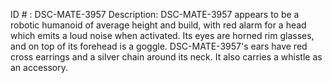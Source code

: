 ID # : DSC-MATE-3957
Description: DSC-MATE-3957 appears to be a robotic humanoid of average height and build, with red alarm for a head which emits a loud noise when activated. Its eyes are horned rim glasses, and on top of its forehead is a goggle. DSC-MATE-3957's ears have red cross earrings and a silver chain around its neck. It also carries a whistle as an accessory.